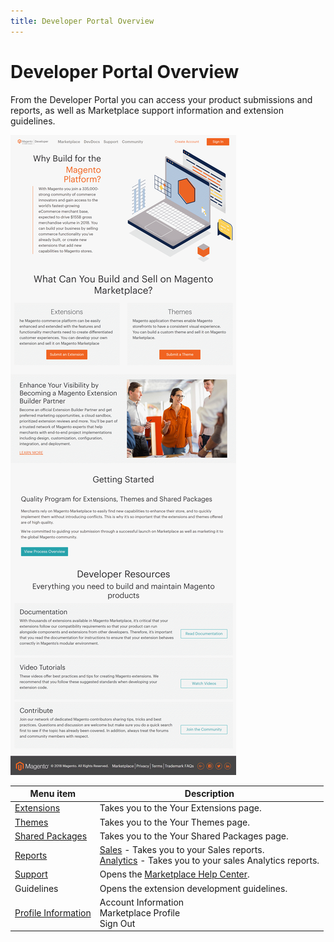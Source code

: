 ```yaml
---
title: Developer Portal Overview
---
```


# Developer Portal Overview

From the Developer Portal you can access your product submissions and reports, as well as Marketplace support information and extension guidelines.

![](../sellers/_images/developer-portal.png)

|Menu item|Description|
|--- |--- |
|[Extensions](extensions.md)|Takes you to the Your Extensions page.|
|[Themes](themes.md)|Takes you to the Your Themes page.|
|[Shared Packages](shared-packages.md)|Takes you to the Your Shared Packages page.|
|[Reports](sales.md)|[Sales](sales.md) - Takes you to your Sales reports.<br/>[Analytics](analytics.md) - Takes you to your sales Analytics reports.|
|[Support](https://marketplacesupport.magento.com/hc/en-us)|Opens the [Marketplace Help Center](https://marketplacesupport.magento.com/hc/en-us).|
|Guidelines|Opens the extension development guidelines.|
|[Profile Information](profile-information.md)|Account Information<br/>Marketplace Profile<br/>Sign Out|
